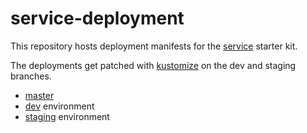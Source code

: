 # service-deployment

This repository hosts deployment manifests for the [service](https://github.com/tullo/service) starter kit.

The deployments get patched with [kustomize](https://kustomize.io) on the dev and staging branches.

* [master](../../tree/master)
* [dev](../../tree/dev) environment
* [staging](../../tree/staging) environment
